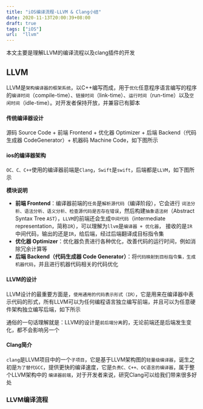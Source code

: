 ```yaml
---
title: "iOS编译流程-LLVM & Clang小结"
date: 2020-11-13T20:00:39+08:00
draft: true
tags: ["iOS"]
url:  "llvm"
---
```


本文主要是理解LLVM的编译流程以及clang插件的开发

## LLVM

LLVM是`架构编译器的框架系统`，以C++编写而成，用于`优化`任意程序语言编写的程序的`编译时间`（compile-time）、`链接时间`（link-time）、`运行时间`（run-time）以及`空闲时间`（idle-time）。对开发者保持开放，并兼容已有脚本

#### 传统编译器设计

源码 Source Code + 前端 Frontend + 优化器 Optimizer + 后端 Backend（代码生成器 CodeGenerator）+ 机器码 Machine Code，如下图所示



#### ios的编译器架构

`OC、C、C++`使用的编译器前端是`Clang`，`Swift`是`swift`，后端都是`LLVM`，如下图所示



**模块说明**

- **前端 Frontend**：编译器前端的`任务`是`解析源代码`（编译阶段），它会进行 `词法分析、语法分析、语义分析、检查源代码是否存在错误`，然后构建`抽象语法树`（Abstract Syntax Tree `AST`），`LLVM`的前端还会生成`中间代码`（intermediate representation，简称`IR`），可以理解为`llvm`是`编译器 + 优化器`， 接收的是`IR`中间代码，输出的还是`IR`，给后端，经过后端翻译成目标指令集
- **优化器 Optimizer**：优化器负责进行各种优化，改善代码的运行时间，例如消除冗余计算等
- **后端 Backend（代码生成器 Code Generator）**：将`代码映射到目标指令集，生成机器代码`，并且进行机器代码相关的代码优化

#### LLVM的设计

LLVM设计的最重要方面是，`使用通用的代码表示形式（IR）`，它是用来在编译器中表示代码的形式，所有LLVM可以为任何编程语言独立编写前端，并且可以为任意硬件架构独立编写后端，如下所示



通俗的一句话理解就是：LLVM的设计是`前后端分离`的，无论前端还是后端发生变化，都不会影响另一个

#### Clang简介

`clang`是LLVM项目中的一个`子项目`，它是基于LLVM架构图的`轻量级编译器`，诞生之初是`为了替代GCC`，提供更快的编译速度，它是`负责C、C++、OC语言的编译器`，属于整个LLVM架构中的 `编译器前端`，对于开发者来说，研究Clang可以给我们带来很多好处

### LLVM编译流程

 